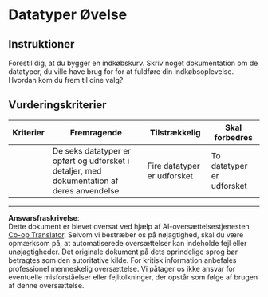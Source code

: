 <!--
CO_OP_TRANSLATOR_METADATA:
{
  "original_hash": "3869244ceda606c4969d8cdd82679867",
  "translation_date": "2025-08-26T21:50:34+00:00",
  "source_file": "2-js-basics/1-data-types/assignment.md",
  "language_code": "da"
}
-->
# Datatyper Øvelse

## Instruktioner

Forestil dig, at du bygger en indkøbskurv. Skriv noget dokumentation om de datatyper, du ville have brug for for at fuldføre din indkøbsoplevelse. Hvordan kom du frem til dine valg?

## Vurderingskriterier

Kriterier | Fremragende | Tilstrækkelig | Skal forbedres
--- | --- | --- | --- |
||De seks datatyper er opført og udforsket i detaljer, med dokumentation af deres anvendelse|Fire datatyper er udforsket|To datatyper er udforsket|

---

**Ansvarsfraskrivelse**:  
Dette dokument er blevet oversat ved hjælp af AI-oversættelsestjenesten [Co-op Translator](https://github.com/Azure/co-op-translator). Selvom vi bestræber os på nøjagtighed, skal du være opmærksom på, at automatiserede oversættelser kan indeholde fejl eller unøjagtigheder. Det originale dokument på dets oprindelige sprog bør betragtes som den autoritative kilde. For kritisk information anbefales professionel menneskelig oversættelse. Vi påtager os ikke ansvar for eventuelle misforståelser eller fejltolkninger, der opstår som følge af brugen af denne oversættelse.